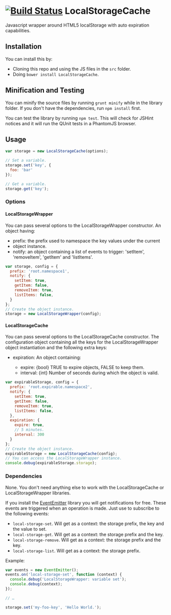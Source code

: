 [![Build Status](https://travis-ci.org/mateu-aguilo-bosch/LocalStorageCache.svg?branch=master)](https://travis-ci.org/mateu-aguilo-bosch/LocalStorageCache)
LocalStorageCache
=================

Javascript wrapper around HTML5 localStorage with auto expiration capabilities.

## Installation
You can install this by:
  - Cloning this repo and using the JS files in the `src` folder.
  - Doing `bower install LocalStorageCache`.

## Minification and Testing
You can minify the source files by running `grunt minify` while in the library
folder. If you don't have the dependencies, run `npm install` first.

You can test the library by running `npm test`. This will check for JSHint
notices and it will run the QUnit tests in a PhantomJS browser.

## Usage

```js
var storage = new LocalStorageCache(options);

// Set a variable.
storage.set('key', {
  foo: 'bar'
});

// Get a variable.
storage.get('key');
```
### Options
#### LocalStorageWrapper
You can pass several options to the LocalStorageWrapper constructor. An object
having:
  - prefix: the prefix used to namespace the key values under the current
  - object instance.
  - notify: an object containing a list of events to trigger: 'setItem',
    'removeItem', 'getItem' and 'listItems'.

```js
var storage, config = {
  prefix: 'root.namespace1',
  notify: {
    setItem: true,
    getItem: false,
    removeItem: true,
    listItems: false,
  }
};
// Create the object instance.
storage = new LocalStorageWrapper(config);
```

#### LocalStorageCache
You can pass several options to the LocalStorageCache constructor. The
configuration object containing all the keys for the LocalStorageWrapper object
instantiation and the following extra keys:

  - expiration: An object containing:

    * expire: {bool} TRUE to expire objects, FALSE to keep them.
    * interval: {int} Number of seconds during which the object is valid.

```js
var expirableStorage, config = {
  prefix: 'root.expirable.namespace2',
  notify: {
    setItem: true,
    getItem: false,
    removeItem: true,
    listItems: false,
  },
  expiration: {
    expire: true,
    // 5 minutes.
    interval: 300
  }
};
// Create the object instance.
expirableStorage = new LocalStorageCache(config);
// You can access the LocalStorageWrapper instance.
console.debug(expirableStorage.storage);
```

### Dependencies
None. You don't need anything else to work with the LocalStorageCache or
LocalStorageWrapper libraries.

If you install the [EventEmitter](https://github.com/Wolfy87/EventEmitter)
library you will get notifications for free. These events are triggered when an
operation is made. Just use to subscribe to the following events:

  * `local-storage-set`. Will get as a context: the storage prefix, the key and the value to set.
  * `local-storage-get`. Will get as a context: the storage prefix and the key.
  * `local-storage-remove`. Will get as a context: the storage prefix and the key.
  * `local-storage-list`. Will get as a context: the storage prefix.

Example:

```js
var events = new EventEmitter();
events.on('local-storage-set', function (context) {
  console.debug('LocalStorageWrapper: variable set');
  console.debug(context);
});

// …

storage.set('my-foo-key', 'Hello World.');
```
